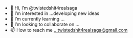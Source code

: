 - 👋 Hi, I’m @twistedshit4realsaga
- 👀 I’m interested in ...developing new ideas
- 🌱 I’m currently learning ...
- 💞️ I’m looking to collaborate on ...
- 📫 How to reach me ...twistedshit4realsaga@gmail.com 

<!---
twistedshit4realsaga/twistedshit4realsaga is a ✨ special ✨ repository because its `README.md` (this file) appears on your GitHub profile.
You can click the Preview link to take a look at your changes.
--->
